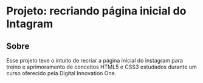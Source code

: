 # Projeto: recriando página inicial do Intagram

## Sobre
Esse projeto teve o intuito de recriar a página inicial do instagram para treino e aprimoramento de conceitos HTML5 e CSS3 estudados durante um curso oferecido pela Digital Innovation One.
